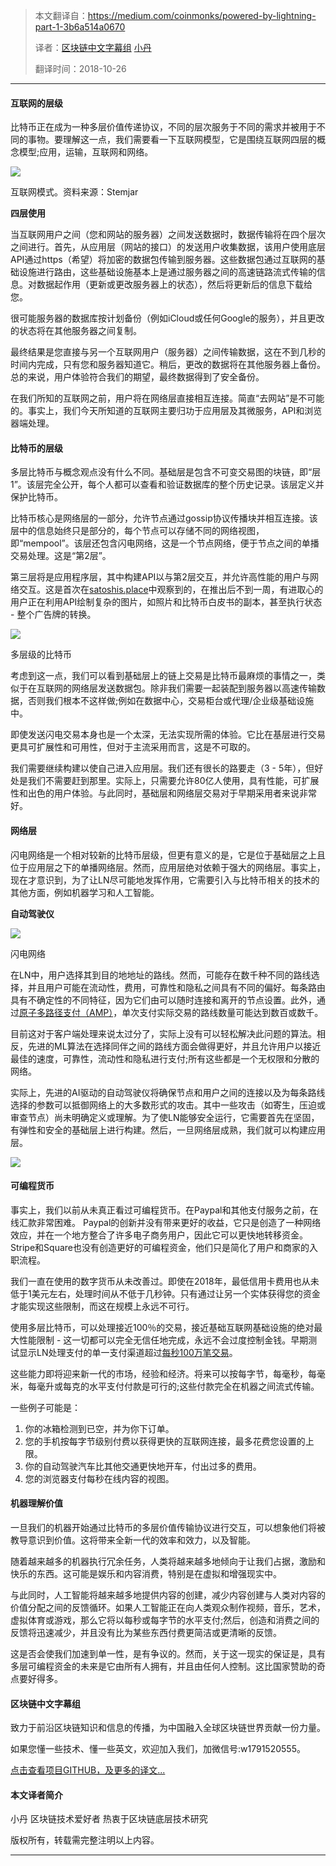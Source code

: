 

> 本文翻译自：https://medium.com/coinmonks/powered-by-lightning-part-1-3b6a514a0670
>
> 译者：[区块链中文字幕组](https://github.com/BlockchainTranslator/EOS) [小丹](https://github.com/zhuangjun)
>
> 翻译时间：2018-10-26

----------------------------------------------------



#### 互联网的层级

比特币正在成为一种多层价值传递协议，不同的层次服务于不同的需求并被用于不同的事物。要理解这一点，我们需要看一下互联网模型，它是围绕互联网四层的概念模型;应用，运输，互联网和网络。

![][2]

互联网模式。资料来源：Stemjar

**四层使用**

当互联网用户之间（您和网站的服务器）之间发送数据时，数据传输将在四个层次之间进行。首先，从应用层（网站的接口）的发送用户收集数据，该用户使用底层API通过https（希望）将加密的数据包传输到服务器。这些数据包通过互联网的基础设施进行路由，这些基础设施基本上是通过服务器之间的高速链路流式传输的信息。对数据起作用（更新或更改服务器上的状态），然后将更新后的信息下载给您。

很可能服务器的数据库按计划备份（例如iCloud或任何Google的服务），并且更改的状态将在其他服务器之间复制。

最终结果是您直接与另一个互联网用户（服务器）之间传输数据，这在不到几秒的时间内完成，只有您和服务器知道它。稍后，更改的数据将在其他服务器上备份。总的来说，用户体验符合我们的期望，最终数据得到了安全备份。

在我们所知的互联网之前，用户将在网络层直接相互连接。简直“去网站”是不可能的。事实上，我们今天所知道的互联网主要归功于应用层及其微服务，API和浏览器端处理。

#### 比特币的层级

多层比特币与概念观点没有什么不同。基础层是包含不可变交易图的块链，即“层1”。该层完全公开，每个人都可以查看和验证数据库的整个历史记录。该层定义并保护比特币。

比特币核心是网络层的一部分，允许节点通过gossip协议传播块并相互连接。该层中的信息始终只是部分的，每个节点可以存储不同的网络视图，即“mempool”。该层还包含闪电网络，这是一个节点网络，便于节点之间的单播交易处理。这是“第2层”。

第三层将是应用程序层，其中构建API以与第2层交互，并允许高性能的用户与网络交互。这是首次在[satoshis.place][3]中观察到的，在推出后不到一周，有进取心的用户正在利用API绘制复杂的图片，如照片和比特币白皮书的副本，甚至执行状态 - 整个广告牌的转换。

![][5]

多层级的比特币

考虑到这一点，我们可以看到基础层上的链上交易是比特币最麻烦的事情之一，类似于在互联网的网络层发送数据包。除非我们需要一起装配到服务器以高速传输数据，否则我们根本不这样做;例如在数据中心，交易柜台或代理/企业级基础设施中。

即使发送闪电交易本身也是一个太深，无法实现所需的体验。它比在基层进行交易更具可扩展性和可用性，但对于主流采用而言，这是不可取的。

我们需要继续构建以使自己进入应用层。我们还有很长的路要走（3  -  5年），但好处是我们不需要赶到那里。实际上，只需要允许80亿人使用，具有性能，可扩展性和出色的用户体验。与此同时，基础层和网络层交易对于早期采用者来说非常好。

#### 网络层

闪电网络是一个相对较新的比特币层级，但更有意义的是，它是位于基础层之上且位于应用层之下的单播网络层。然而，应用层绝对依赖于强大的网络层。事实上，现在才意识到，为了让LN尽可能地发挥作用，它需要引入与比特币相关的技术的其他方面，例如机器学习和人工智能。

**自动驾驶仪**

![][7]

闪电网络

在LN中，用户选择其到目的地地址的路线。然而，可能存在数千种不同的路线选择，并且用户可能在流动性，费用，可靠性和隐私之间具有不同的偏好。每条路由具有不确定性的不同特征，因为它们由可以随时连接和离开的节点设置。此外，通过[原子多路径支付（AMP）][8]，单次支付实际交易的路线数量可能达到数百或数千。

目前这对于客户端处理来说太过分了，实际上没有可以轻松解决此问题的算法。相反，先进的ML算法在选择同伴之间的路线方面会做得更好，并且允许用户以接近最佳的速度，可靠性，流动性和隐私进行支付;所有这些都是一个无权限和分散的网络。

实际上，先进的AI驱动的自动驾驶仪将确保节点和用户之间的连接以及为每条路线选择的参数可以抵御网络上的大多数形式的攻击。其中一些攻击（如寄生，压迫或审查节点）尚未明确定义或理解。为了使LN能够安全运行，它需要首先在坚固，有弹性和安全的基础层上进行构建。然后，一旦网络层成熟，我们就可以构建应用层。

![][10]

#### 可编程货币

事实上，我们以前从未真正看过可编程货币。在Paypal和其他支付服务之前，在线汇款非常困难。 Paypal的创新并没有带来更好的收益，它只是创造了一种网络效应，并在一个地方整合了许多电子商务用户，因此它可以更快地转移资金。 Stripe和Square也没有创造更好的可编程资金，他们只是简化了用户和商家的入职流程。

我们一直在使用的数字货币从未改善过。即使在2018年，最低信用卡费用也从未低于1美元左右，处理时间从不低于几秒钟。只有通过让另一个实体获得您的资金才能实现这些限制，而这在规模上永远不可行。

使用多层比特币，可以处理接近100％的交易，接近基础互联网基础设施的绝对最大性能限制 - 这一切都可以完全无信任地完成，永远不会过度控制金钱。早期测试显示LN处理支付的单一支付渠道超过[每秒100万笔交易][11]。

这些能力即将迎来新一代的市场，经验和经济。将来可以按每字节，每毫秒，每毫米，每毫升或每克的水平支付付款是可行的;这些付款完全在机器之间流式传输。

一些例子可能是：

1. 你的冰箱检测到已空，并为你下订单。
2. 您的手机按每字节级别付费以获得更快的互联网连接，最多花费您设置的上限。
3. 你的自动驾驶汽车比其他交通更快地开车，付出过多的费用。
4. 您的浏览器支付每秒在线内容的视图。

#### 机器理解价值

一旦我们的机器开始通过比特币的多层价值传输协议进行交互，可以想象他们将被教导意识到价值。这将带来全新一代的效率和效力，以及智能。

随着越来越多的机器执行冗余任务，人类将越来越多地倾向于让我们占据，激励和快乐的东西。这可能是娱乐和内容消费，特别是在虚拟和增强现实中。

与此同时，人工智能将越来越多地提供内容的创建，减少内容创建与人类对内容的价值分配之间的反馈循环。如果人工智能正在向人类观众制作视频，音乐，艺术，虚拟体育或游戏，那么它将以每秒或每字节的水平支付;然后，创造和消费之间的反馈将迅速减少，并且没有比为某些东西付费更简洁或更清晰的反馈。

这是否会使我们加速到单一性，是有争议的。然而，关于这一现实的保证是，具有多层可编程资金的未来是它由所有人拥有，并且由任何人控制。这比国家赞助的奇点要好得多。

[1]: https://cdn-images-1.medium.com/freeze/max/75/1*rW9qOsbgc9SYCInvREHHWg.png?q=20
[2]: https://cdn-images-1.medium.com/max/2000/1*rW9qOsbgc9SYCInvREHHWg.png
[3]: https://satoshis.place
[4]: https://cdn-images-1.medium.com/freeze/max/75/1*tcGiDAXI68Itwd6D2sq_eA.png?q=20
[5]: https://cdn-images-1.medium.com/max/2000/1*tcGiDAXI68Itwd6D2sq_eA.png
[6]: https://cdn-images-1.medium.com/freeze/max/75/1*bPnFK1tuaEXKoLgP99fq2g.png?q=20
[7]: https://cdn-images-1.medium.com/max/2000/1*bPnFK1tuaEXKoLgP99fq2g.png
[8]: https://lists.linuxfoundation.org/pipermail/lightning-dev/2018-February/000993.html
[9]: https://cdn-images-1.medium.com/freeze/max/75/1*X4x86wOraohjqpzL2_s3kA.png?q=20
[10]: https://cdn-images-1.medium.com/max/2000/1*X4x86wOraohjqpzL2_s3kA.png
[11]: https://www.youtube.com/watch?v=txcjxSRDvqQ



#### 区块链中文字幕组

致力于前沿区块链知识和信息的传播，为中国融入全球区块链世界贡献一份力量。

如果您懂一些技术、懂一些英文，欢迎加入我们，加微信号:w1791520555。

[点击查看项目GITHUB，及更多的译文...](https://github.com/BlockchainTranslator/EOS)

#### 本文译者简介

小丹 区块链技术爱好者  热衷于区块链底层技术研究

版权所有，转载需完整注明以上内容。

----------------------------------------------------
